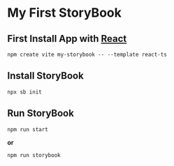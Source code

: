 # My First StoryBook

## First Install App with [React](https://vitejs.dev/)

```
npm create vite my-storybook -- --template react-ts
```

## Install StoryBook

```
npx sb init
```

## Run StoryBook

```
npm run start
```
**or**
```
npm run storybook
```
